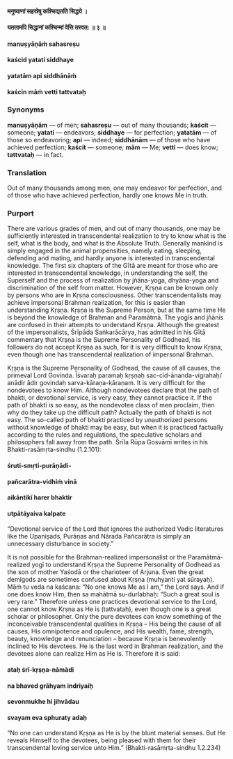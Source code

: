 #### मनुष्याणां सहस्रेषु कश्चिद्यतति सिद्धये ।
#### यततामपि सिद्धानां कश्चिन्मां वेत्ति तत्त्वत: ॥ ३ ॥

#### manuṣyāṇāṁ sahasreṣu
#### kaścid yatati siddhaye
#### yatatām api siddhānāṁ
#### kaścin māṁ vetti tattvataḥ

### Synonyms

**manuṣyāṇām** — of men; **sahasreṣu** — out of many thousands; **kaścit** — someone; **yatati** — endeavors; **siddhaye** — for perfection; **yatatām** — of those so endeavoring; **api** — indeed; **siddhānām** — of those who have achieved perfection; **kaścit** — someone; **mām** — Me; **vetti** — does know; **tattvataḥ** — in fact.

### Translation

Out of many thousands among men, one may endeavor for perfection, and of those who have achieved perfection, hardly one knows Me in truth.

### Purport

There are various grades of men, and out of many thousands, one may be sufficiently interested in transcendental realization to try to know what is the self, what is the body, and what is the Absolute Truth. Generally mankind is simply engaged in the animal propensities, namely eating, sleeping, defending and mating, and hardly anyone is interested in transcendental knowledge. The first six chapters of the Gītā are meant for those who are interested in transcendental knowledge, in understanding the self, the Superself and the process of realization by jñāna-yoga, dhyāna-yoga and discrimination of the self from matter. However, Kṛṣṇa can be known only by persons who are in Kṛṣṇa consciousness. Other transcendentalists may achieve impersonal Brahman realization, for this is easier than understanding Kṛṣṇa. Kṛṣṇa is the Supreme Person, but at the same time He is beyond the knowledge of Brahman and Paramātmā. The yogīs and jñānīs are confused in their attempts to understand Kṛṣṇa. Although the greatest of the impersonalists, Śrīpāda Śaṅkarācārya, has admitted in his Gītā commentary that Kṛṣṇa is the Supreme Personality of Godhead, his followers do not accept Kṛṣṇa as such, for it is very difficult to know Kṛṣṇa, even though one has transcendental realization of impersonal Brahman.

Kṛṣṇa is the Supreme Personality of Godhead, the cause of all causes, the primeval Lord Govinda. Īśvaraḥ paramaḥ kṛṣṇaḥ sac-cid-ānanda-vigrahaḥ/ anādir ādir govindaḥ sarva-kāraṇa-kāraṇam. It is very difficult for the nondevotees to know Him. Although nondevotees declare that the path of bhakti, or devotional service, is very easy, they cannot practice it. If the path of bhakti is so easy, as the nondevotee class of men proclaim, then why do they take up the difficult path? Actually the path of bhakti is not easy. The so-called path of bhakti practiced by unauthorized persons without knowledge of bhakti may be easy, but when it is practiced factually according to the rules and regulations, the speculative scholars and philosophers fall away from the path. Śrīla Rūpa Gosvāmī writes in his Bhakti-rasāmṛta-sindhu (1.2.101):

#### śruti-smṛti-purāṇādi-
#### pañcarātra-vidhiṁ vinā
#### aikāntikī harer bhaktir
#### utpātāyaiva kalpate

“Devotional service of the Lord that ignores the authorized Vedic literatures like the Upaniṣads, Purāṇas and Nārada Pañcarātra is simply an unnecessary disturbance in society.”

It is not possible for the Brahman-realized impersonalist or the Paramātmā-realized yogī to understand Kṛṣṇa the Supreme Personality of Godhead as the son of mother Yaśodā or the charioteer of Arjuna. Even the great demigods are sometimes confused about Kṛṣṇa (muhyanti yat sūrayaḥ). Māṁ tu veda na kaścana: “No one knows Me as I am,” the Lord says. And if one does know Him, then sa mahātmā su-durlabhaḥ: “Such a great soul is very rare.” Therefore unless one practices devotional service to the Lord, one cannot know Kṛṣṇa as He is (tattvataḥ), even though one is a great scholar or philosopher. Only the pure devotees can know something of the inconceivable transcendental qualities in Kṛṣṇa – His being the cause of all causes, His omnipotence and opulence, and His wealth, fame, strength, beauty, knowledge and renunciation – because Kṛṣṇa is benevolently inclined to His devotees. He is the last word in Brahman realization, and the devotees alone can realize Him as He is. Therefore it is said:

#### ataḥ śrī-kṛṣṇa-nāmādi
#### na bhaved grāhyam indriyaiḥ
#### sevonmukhe hi jihvādau
#### svayam eva sphuraty adaḥ

“No one can understand Kṛṣṇa as He is by the blunt material senses. But He reveals Himself to the devotees, being pleased with them for their transcendental loving service unto Him.” (Bhakti-rasāmṛta-sindhu 1.2.234)